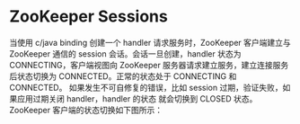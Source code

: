 # ZooKeeper Sessions
<p>当使用 c/java binding 创建一个 handler 请求服务时，ZooKeeper 客户端建立与 ZooKeeper 
通信的 session 会话。会话一旦创建，handler 状态为 CONNECTING，客户端视图向 ZooKeeper 
服务器请求建立服务，建立连接服务后状态切换为 CONNECTED。正常的状态处于 CONNECTING 和 CONNECTED。
如果发生不可自修复的错误，比如 session 过期，验证失败，如果应用过期关闭 handler，handler 的状态
就会切换到 CLOSED 状态。ZooKeeper 客户端的状态切换如下图所示：</p>
